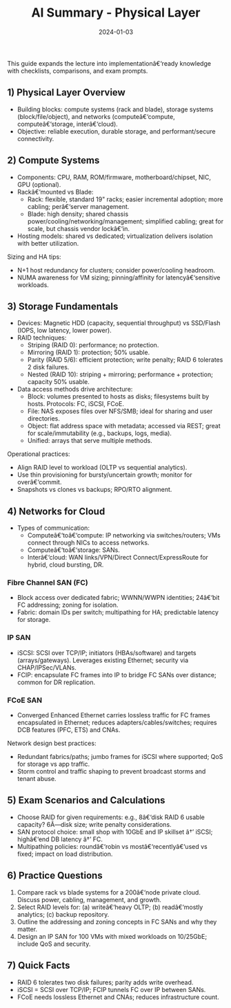 ﻿---
layout: lecture
title: "AI Summary - Physical Layer"
lecture_number: 3
date: 2024-01-03
collection: ai_notes
---
This guide expands the lecture into implementationâ€‘ready knowledge with checklists, comparisons, and exam prompts.

## 1) Physical Layer Overview
- Building blocks: compute systems (rack and blade), storage systems (block/file/object), and networks (computeâ€‘compute, computeâ€‘storage, interâ€‘cloud).
- Objective: reliable execution, durable storage, and performant/secure connectivity.

## 2) Compute Systems
- Components: CPU, RAM, ROM/firmware, motherboard/chipset, NIC, GPU (optional).
- Rackâ€‘mounted vs Blade:
  - Rack: flexible, standard 19" racks; easier incremental adoption; more cabling; perâ€‘server management.
  - Blade: high density; shared chassis power/cooling/networking/management; simplified cabling; great for scale, but chassis vendor lockâ€‘in.
- Hosting models: shared vs dedicated; virtualization delivers isolation with better utilization.

Sizing and HA tips:
- N+1 host redundancy for clusters; consider power/cooling headroom.
- NUMA awareness for VM sizing; pinning/affinity for latencyâ€‘sensitive workloads.

## 3) Storage Fundamentals
- Devices: Magnetic HDD (capacity, sequential throughput) vs SSD/Flash (IOPS, low latency, lower power).
- RAID techniques:
  - Striping (RAID 0): performance; no protection.
  - Mirroring (RAID 1): protection; 50% usable.
  - Parity (RAID 5/6): efficient protection; write penalty; RAID 6 tolerates 2 disk failures.
  - Nested (RAID 10): striping + mirroring; performance + protection; capacity 50% usable.
- Data access methods drive architecture:
  - Block: volumes presented to hosts as disks; filesystems built by hosts. Protocols: FC, iSCSI, FCoE.
  - File: NAS exposes files over NFS/SMB; ideal for sharing and user directories.
  - Object: flat address space with metadata; accessed via REST; great for scale/immutability (e.g., backups, logs, media).
  - Unified: arrays that serve multiple methods.

Operational practices:
- Align RAID level to workload (OLTP vs sequential analytics).
- Use thin provisioning for bursty/uncertain growth; monitor for overâ€‘commit.
- Snapshots vs clones vs backups; RPO/RTO alignment.

## 4) Networks for Cloud
- Types of communication:
  - Computeâ€‘toâ€‘compute: IP networking via switches/routers; VMs connect through NICs to access networks.
  - Computeâ€‘toâ€‘storage: SANs.
  - Interâ€‘cloud: WAN links/VPN/Direct Connect/ExpressRoute for hybrid, cloud bursting, DR.

### Fibre Channel SAN (FC)
- Block access over dedicated fabric; WWNN/WWPN identities; 24â€‘bit FC addressing; zoning for isolation.
- Fabric: domain IDs per switch; multipathing for HA; predictable latency for storage.

### IP SAN
- iSCSI: SCSI over TCP/IP; initiators (HBAs/software) and targets (arrays/gateways). Leverages existing Ethernet; security via CHAP/IPSec/VLANs.
- FCIP: encapsulate FC frames into IP to bridge FC SANs over distance; common for DR replication.

### FCoE SAN
- Converged Enhanced Ethernet carries lossless traffic for FC frames encapsulated in Ethernet; reduces adapters/cables/switches; requires DCB features (PFC, ETS) and CNAs.

Network design best practices:
- Redundant fabrics/paths; jumbo frames for iSCSI where supported; QoS for storage vs app traffic.
- Storm control and traffic shaping to prevent broadcast storms and tenant abuse.

## 5) Exam Scenarios and Calculations
- Choose RAID for given requirements: e.g., 8â€‘disk RAID 6 usable capacity? 6Ã—disk size; write penalty considerations.
- SAN protocol choice: small shop with 10GbE and IP skillset â†’ iSCSI; highâ€‘end DB latency â†’ FC.
- Multipathing policies: roundâ€‘robin vs mostâ€‘recentlyâ€‘used vs fixed; impact on load distribution.

## 6) Practice Questions
1) Compare rack vs blade systems for a 200â€‘node private cloud. Discuss power, cabling, management, and growth.
2) Select RAID levels for: (a) writeâ€‘heavy OLTP; (b) readâ€‘mostly analytics; (c) backup repository.
3) Outline the addressing and zoning concepts in FC SANs and why they matter.
4) Design an IP SAN for 100 VMs with mixed workloads on 10/25GbE; include QoS and security.

## 7) Quick Facts
- RAID 6 tolerates two disk failures; parity adds write overhead.
- iSCSI = SCSI over TCP/IP; FCIP tunnels FC over IP between SANs.
- FCoE needs lossless Ethernet and CNAs; reduces infrastructure count.
